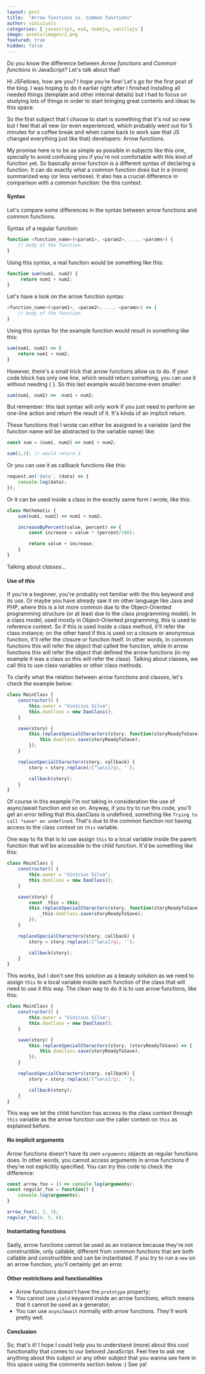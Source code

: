 ```yaml
---
layout: post
title:  "Arrow functions vs. Common functions"
author: viniciusls
categories: [ javascript, es6, nodejs, vanillajs ]
image: assets/images/2.png
featured: true
hidden: false
---
```


Do you know the difference between *Arrow functions* and *Common functions* in JavaScript? Let's talk about that!

Hi JSFellows, how are you? I hope you're fine! Let's go for the first post of the blog. I was hoping to do it earlier right after I finished installing all needed things (template and other internal details) but I had to focus on studying lots of things in order to start bringing great contents and ideas to this space.

So the first subject that I choose to start is something that it's not so new but I feel that all new (or even experienced, which probably went out for 5 minutes for a coffee break and when came back to work saw that JS changed everything just like that) developers: Arrow functions.

My promise here is to be as simple as possible in subjects like this one, specially to avoid confusing you if you're not comfortable with this kind of function yet. So basically arrow function is a different syntax of declaring a function. It can do exactly what a common function does but in a (more) summarized way (or less verbose). It also has a crucial difference in comparison with a common function: the this context.

#### Syntax

Let's compare some differences in the syntax between arrow functions and common functions.

Syntax of a regular function:

```javascript
function <function_name>(<param1>, <param2>, ..., <paramn>) {
    // body of the function
}
```

Using this syntax, a real function would be something like this:

```javascript
function sum(num1, num2) {
     return num1 + num2;
}
```

Let's have a look on the arrow function syntax:

```javascript
<function_name>(<param1>, <param2>, ..., <paramn>) => {
    // body of the function
}
```

Using this syntax for the example function would result in something like this:

```javascript
sum(num1, num2) => {
    return num1 + num2;
}
```

However, there's a small trick that arrow functions allow us to do. If your code block has only one line, which would return something, you can use it without needing { }. So this last example would become even smaller:

```javascript
sum(num1, num2) =>  num1 + num2;
````

But remember: this last syntax will only work if you just need to perform an one-line action and return the result of it. It's kinda of an implicit return.

These functions that I wrote can either be assigned to a variable (and the function name will be abstracted to the variable name) like:

```javascript
const sum = (num1, num2) => num1 + num2;

sum(1,2); // would return 3
```

Or you can use it as callback functions like this:

```javascript
request.on('data', (data) => {
    console.log(data);
});
```

Or it can be used inside a class in the exactly same form I wrote, like this:

```javascript
class Mathematic {
    sum(num1, num2) => num1 + num2;

    increaseByPercent(value, percent) => {
        const increase = value * (percent/100);

        return value + increase;
    }
}
```

Talking about *classes*...

#### Use of *this*

If you're a beginner, you're probably not familiar with the this keyword and its use. Or maybe you have already saw it on other language like Java and PHP, where this is a lot more common due to the Object-Oriented programming structure (or at least due to the class programming model). In a class model, used mostly in Object-Oriented programming, this is used to reference context. So if this is used inside a class method, it'll refer the class instance; on the other hand if this is used on a closure or anonymous function, it'll refer the closure or function itself. In other words, in common functions this will refer the object that called the function, while in arrow functions this will refer the object that defined the arrow functions (in my example it was a class so this will refer the class). Talking about classes, we call this to use class variables or other class methods.

To clarify what the relation between arrow functions and classes, let's check the example below:

```javascript
class MainClass {
    constructor() {
        this.owner = "Vinícius Silva";
        this.daoClass = new DaoClass();
    }

    save(story) {
        this.replaceSpecialCharacters(story, function(storyReadyToSave) {
            this.daoClass.save(storyReadyToSave);
        });
    }

    replaceSpecialCharacters(story, callback) {
        story = story.replace(/[^\w\s]/gi, '');

        callback(story);
    }
}
```

Of course in this example I'm not taking in consideration the use of async/await function and so on. Anyway, if you try to run this code, you'll get an error telling that this.daoClass is undefined, something like `Trying to call *save* on undefined`. That's due to the common function not having access to the class context on `this` variable.

One way to fix that is to use assign `this` to a local variable inside the parent function that will be accessible to the child function. It'd be something like this:

```javascript
class MainClass {
    constructor() {
        this.owner = "Vinícius Silva";
        this.daoClass = new DaoClass();
    }

    save(story) {
        const _this = this;
        this.replaceSpecialCharacters(story, function(storyReadyToSave) {
            _this.daoClass.save(storyReadyToSave);
        });
    }

    replaceSpecialCharacters(story, callback) {
        story = story.replace(/[^\w\s]/gi, '');

        callback(story);
    }
}
```

This works, but I don't see this solution as a beauty solution as we need to assign `this` to a local variable inside each function of the class that will need to use it this way. The clean way to do it is to use arrow functions, like this:

```javascript
class MainClass {
    constructor() {
        this.owner = "Vinícius Silva";
        this.daoClass = new DaoClass();
    }

    save(story) {
        this.replaceSpecialCharacters(story, (storyReadyToSave) => {
            this.daoClass.save(storyReadyToSave);
        });
    }

    replaceSpecialCharacters(story, callback) {
        story = story.replace(/[^\w\s]/gi, '');

        callback(story);
    }
}
```

This way we let the child function has access to the class context through `this` variable as the arrow function use the caller context on `this` as explained before.

#### No implicit arguments

Arrow functions doesn't have its own `arguments` objects as regular functions does. In other words, you cannot access arguments in arrow functions if they're not explicitily specified. You can try this code to check the difference:

```javascript
const arrow_foo = () => console.log(arguments);
const regular_foo = function() {
    console.log(arguments);
}

arrow_foo(1, 2, 3);
regular_foo(4, 5, 6);
```

#### Instantiating functions

Sadly, arrow functions cannot be used as an instance because they're not constructible, only callable, different from common functions that are both callable and constructible and can be instantiated. If you try to run a `new` on an arrow function, you'll certainly get an error.

#### Other restrictions and functionalities

- Arrow functions doesn't have the `prototype` property;
- You cannot use `yield` keyword inside an arrow functions, which means that it cannot be used as a generator;
- You can use `async`/`await` normally with arrow functions. They'll work pretty well.

#### Conclusion

So, that's it! I hope I could help you to understand (more) about this cool functionality that comes to our beloved JavaScript. Feel free to ask me anything about this subject or any other subject that you wanna see here in this space using the comments section below :) See ya!